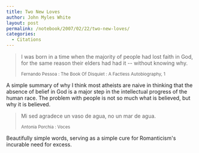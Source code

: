 ```yaml
---
title: Two New Loves
author: John Myles White
layout: post
permalink: /notebook/2007/02/22/two-new-loves/
categories:
  - Citations
---
```


<blockquote>
<p>I was born in a time when the majority of people had lost faith in God, for the same reason their elders had had it -- without knowing why.</p>

<small>Fernando Pessoa : The Book Of Disquiet : A Factless Autobiography, 1</small>
</blockquote>

A simple summary of why I think most atheists are naive in thinking that the absence of belief in God is a major step in the intellectual progress of the human race. The problem with people is not so much what is believed, but why it is believed.

<blockquote>
<p>Mi sed agradece un vaso de agua, no un mar de agua.</p>

<small>Antonia Porchia : Voces</small>
</blockquote>

Beautifully simple words, serving as a simple cure for Romanticism's incurable need for excess.
